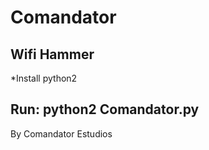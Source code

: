 # Comandator
Wifi Hammer
----------------------------------
*Install python2 

Run: python2 Comandator.py
----------------------------------

By Comandator Estudios
